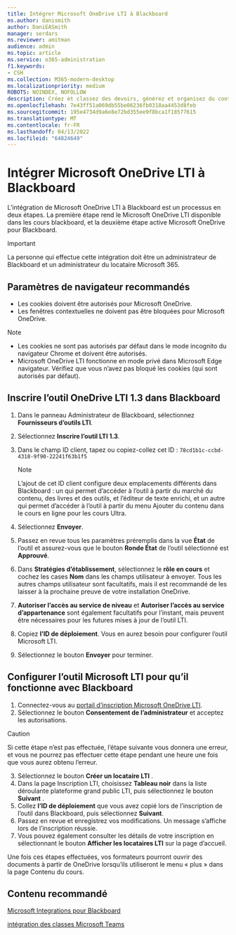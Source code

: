 ```yaml
---
title: Intégrer Microsoft OneDrive LTI à Blackboard
ms.author: danismith
author: DaniEASmith
manager: serdars
ms.reviewer: amitman
audience: admin
ms.topic: article
ms.service: o365-administration
f1.keywords:
- CSH
ms.collection: M365-modern-desktop
ms.localizationpriority: medium
ROBOTS: NOINDEX, NOFOLLOW
description: Créez et classez des devoirs, générez et organisez du contenu de cours, et collaborez sur des fichiers en temps réel avec le nouveau Microsoft OneDrive Learning Tools Interoperability for Blackboard.
ms.openlocfilehash: 7e43ff51a069db55be06236fb0318aa4453d8feb
ms.sourcegitcommit: 195e4734d9a6e8e72bd355ee9f8bca1f18577615
ms.translationtype: MT
ms.contentlocale: fr-FR
ms.lasthandoff: 04/13/2022
ms.locfileid: "64824649"
---
```

# <a name="integrate-microsoft-onedrive-lti-with-blackboard"></a>Intégrer Microsoft OneDrive LTI à Blackboard

L’intégration de Microsoft OneDrive LTI à Blackboard est un processus en deux étapes. La première étape rend le Microsoft OneDrive LTI disponible dans les cours blackboard, et la deuxième étape active Microsoft OneDrive pour Blackboard.

> [!IMPORTANT]
> La personne qui effectue cette intégration doit être un administrateur de Blackboard et un administrateur du locataire Microsoft 365.

## <a name="recommended-browser-settings"></a>Paramètres de navigateur recommandés

- Les cookies doivent être autorisés pour Microsoft OneDrive.
- Les fenêtres contextuelles ne doivent pas être bloquées pour Microsoft OneDrive.

> [!NOTE]
>
> - Les cookies ne sont pas autorisés par défaut dans le mode incognito du navigateur Chrome et doivent être autorisés.
> - Microsoft OneDrive LTI fonctionne en mode privé dans Microsoft Edge navigateur. Vérifiez que vous n’avez pas bloqué les cookies (qui sont autorisés par défaut).

## <a name="register-the-onedrive-lti-13-tool-in-blackboard"></a>Inscrire l’outil OneDrive LTI 1.3 dans Blackboard

1. Dans le panneau Administrateur de Blackboard, sélectionnez **Fournisseurs d’outils LTI**.
2. Sélectionnez **Inscrire l’outil LTI 1.3**.
3. Dans le champ ID client, tapez ou copiez-collez cet ID : ``78cd1b1c-ccbd-4318-9f90-22241f63b1f5``

   > [!NOTE]
   > L’ajout de cet ID client configure deux emplacements différents dans Blackboard : un qui permet d’accéder à l’outil à partir du marché du contenu, des livres et des outils, et l’éditeur de texte enrichi, et un autre qui permet d’accéder à l’outil à partir du menu Ajouter du contenu dans le cours en ligne pour les cours Ultra.

4. Sélectionnez **Envoyer**.
5. Passez en revue tous les paramètres préremplis dans la vue **État** de l’outil et assurez-vous que le bouton **Ronde État** de l’outil sélectionné est **Approuvé**.
6. Dans **Stratégies d’établissement**, sélectionnez le **rôle en cours** et cochez les cases **Nom** dans les champs utilisateur à envoyer. Tous les autres champs utilisateur sont facultatifs, mais il est recommandé de les laisser à la prochaine preuve de votre installation OneDrive.
7. **Autoriser l’accès au service de niveau** et **Autoriser l’accès au service d’appartenance** sont également facultatifs pour l’instant, mais peuvent être nécessaires pour les futures mises à jour de l’outil LTI.
8. Copiez **l’ID de déploiement**. Vous en aurez besoin pour configurer l’outil Microsoft LTI.
9. Sélectionnez le bouton **Envoyer** pour terminer.

## <a name="configure-the-microsoft-lti-tool-to-work-with-blackboard"></a>Configurer l’outil Microsoft LTI pour qu’il fonctionne avec Blackboard

1. Connectez-vous au [portail d’inscription Microsoft OneDrive LTI](https://onedrivelti.microsoft.com/admin).
2. Sélectionnez le bouton **Consentement de l’administrateur** et acceptez les autorisations.

> [!CAUTION]
> Si cette étape n’est pas effectuée, l’étape suivante vous donnera une erreur, et vous ne pourrez pas effectuer cette étape pendant une heure une fois que vous aurez obtenu l’erreur.

3. Sélectionnez le bouton **Créer un locataire LTI** .
4. Dans la page Inscription LTI, choisissez **Tableau noir** dans la liste déroulante plateforme grand public LTI, puis sélectionnez le bouton **Suivant** .
5. Collez **l’ID de déploiement** que vous avez copié lors de l’inscription de l’outil dans Blackboard, puis sélectionnez **Suivant**.
6. Passez en revue et enregistrez vos modifications. Un message s’affiche lors de l’inscription réussie.
7. Vous pouvez également consulter les détails de votre inscription en sélectionnant le bouton **Afficher les locataires LTI** sur la page d’accueil.

Une fois ces étapes effectuées, vos formateurs pourront ouvrir des documents à partir de OneDrive lorsqu’ils utiliseront le menu « plus » dans la page Contenu du cours.

## <a name="recommended-content"></a>Contenu recommandé

[Microsoft Integrations pour Blackboard](https://help.blackboard.com/Learn/Administrator/SaaS/Integrations/Microsoft)

[intégration des classes Microsoft Teams](https://help.blackboard.com/Learn/Administrator/SaaS/Integrations/Microsoft_Classes)
